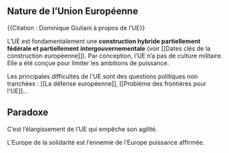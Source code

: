 ## Nature de l’Union Européenne

{{Citation : Dominique Giuliani à propos de l’UE}}

L’UE est fondamentalement une **construction hybride partiellement fédérale et partiellement intergouvernementale** (voir [[Dates clés de la construction européenne]]). Par conception, l’UE n’a pas de culture militaire. Elle a été conçue pour limiter les ambitions de puissance.

Les principales difficultés de l'UE sont des questions politiques non tranchées : [[La défense européenne]], [[Problème des frontières pour l'UE]]...

## Paradoxe

C’est l’élargissement de l’UE qui empêche son agilité. 

L’Europe de la solidarité est l’ennemie de l’Europe puissance affirmée.